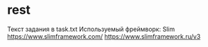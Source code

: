 # rest

Текст задания в task.txt
Используемый фреймворк: Slim https://www.slimframework.com/ https://www.slimframework.ru/v3
